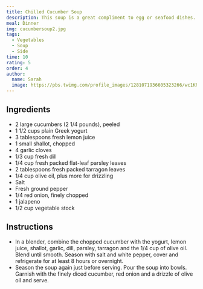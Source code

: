 ```yaml
---
title: Chilled Cucumber Soup
description: This soup is a great compliment to egg or seafood dishes. The cool cucumber is great matched with the sharpness of the garlic, onion, and jalapeño, and it's pretty easy to make if you have a blender
meal: Dinner
img: cucumbersoup2.jpg
tags:
  - Vegetables
  - Soup
  - Side
time: 10
rating: 5
order: 4
author:
  name: Sarah
  image: https://pbs.twimg.com/profile_images/1281071936605323266/wc1KRZLK_400x400.jpg
---
```


## Ingredients

- 2 large cucumbers (2 1/4 pounds), peeled
- 1 1/2 cups plain Greek yogurt
- 3 tablespoons fresh lemon juice
- 1 small shallot, chopped
- 4 garlic cloves
- 1/3 cup fresh dill
- 1/4 cup fresh packed flat-leaf parsley leaves
- 2 tablespoons fresh packed tarragon leaves
- 1/4 cup olive oil, plus more for drizzling
- Salt
- Fresh ground pepper
- 1/4 red onion, finely chopped
- 1 jalapeno
- 1/2 cup vegetable stock

## Instructions

- In a blender, combine the chopped cucumber with the yogurt, lemon juice, shallot, garlic, dill, parsley, tarragon and the 1/4 cup of olive oil. Blend until smooth. Season with salt and white pepper, cover and refrigerate for at least 8 hours or overnight.
- Season the soup again just before serving. Pour the soup into bowls. Garnish with the finely diced cucumber, red onion and a drizzle of olive oil and serve.
